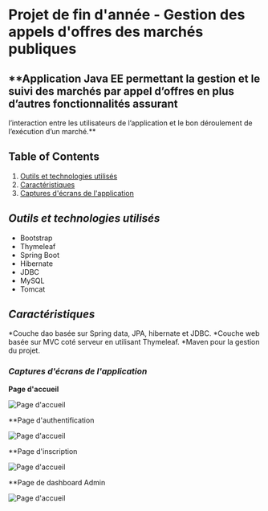 # Projet de fin d'année - Gestion des appels d'offres des marchés publiques
## **Application Java EE permettant la gestion et le suivi des marchés par appel d’offres en plus d’autres fonctionnalités assurant
l’interaction entre les utilisateurs de l’application et le bon déroulement de l’exécution d’un marché.**


## Table of Contents

1. [Outils et technologies utilisés](#outils&technologies)
2. [Caractéristiques](#caracteristiques)
3. [Captures d'écrans de l'application](#captures)

## *Outils et technologies utilisés* <a name="outils&technologies"></a>

* Bootstrap
* Thymeleaf
* Spring Boot
* Hibernate
* JDBC
* MySQL
* Tomcat

## *Caractéristiques* <a name="caracteristiques"></a>  

*Couche dao basée sur Spring data, JPA, hibernate et JDBC.
*Couche web basée sur MVC coté serveur en utilisant Thymeleaf. 
*Maven pour la gestion du projet.

### *Captures d'écrans de l'application*  <a name="captures"></a>
**Page d'accueil**

![Page d'accueil](https://github.com/asrachid/gestion_appels_d_offres/blob/master/documents/captures_d_ecran/captures_d_ecran/interfaces_generales/accueil.PNG)

**Page d'authentification

![Page d'accueil](https://github.com/asrachid/gestion_appels_d_offres/blob/master/documents/captures_d_ecran/captures_d_ecran/interfaces_generales/auth.PNG)

**Page d'inscription

![Page d'accueil](https://github.com/asrachid/gestion_appels_d_offres/blob/master/documents/captures_d_ecran/captures_d_ecran/interfaces_generales/inscription.PNG)

**Page de dashboard Admin

![Page d'accueil](https://github.com/asrachid/gestion_appels_d_offres/blob/master/documents/captures_d_ecran/captures_d_ecran/admin/dashboardAdmin.PNG)
